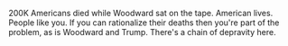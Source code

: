 200K Americans died while Woodward sat on the tape. American lives. People like you. If you can rationalize their deaths then you're part of the problem, as is Woodward and Trump. There's a chain of depravity here.
